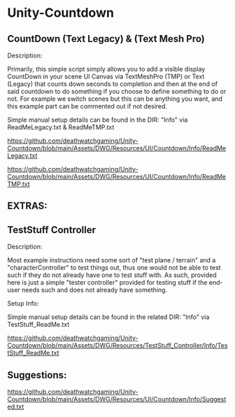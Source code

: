 # Unity-Countdown


CountDown (Text Legacy) & (Text Mesh Pro)
-----------------------------------------

Description:

Primarily, this simple script simply allows you to add a visible display CountDown in your scene UI Canvas via TextMeshPro (TMP) or Text (Legacy) that counts down seconds to completion and then at the end of said countdown to do something if you choose to define something to do or not. For example we switch scenes but this can be anything you want, and this example part can be commented out if not desired. 


 Simple manual setup details can be found in the DIR: "Info" via ReadMeLegacy.txt & ReadMeTMP.txt

 https://github.com/deathwatchgaming/Unity-Countdown/blob/main/Assets/DWG/Resources/UI/Countdown/Info/ReadMeLegacy.txt

 https://github.com/deathwatchgaming/Unity-Countdown/blob/main/Assets/DWG/Resources/UI/Countdown/Info/ReadMeTMP.txt


 EXTRAS:
---------


 TestStuff Controller
-------------------------

Description:

 Most example instructions need some sort of "test plane / terrain" and a "characterController" to test things out, thus one would not be able to test such if they do not already have one to test stuff with. As such, provided here is just a simple 
 "tester controller" provided for testing stuff if the end-user needs such and does not already have something.

Setup Info:

 Simple manual setup details can be found in the related DIR: "Info" via TestStuff_ReadMe.txt

 https://github.com/deathwatchgaming/Unity-Countdown/blob/main/Assets/DWG/Resources/TestStuff_Controller/Info/TestStuff_ReadMe.txt


 Suggestions:
--------------

 https://github.com/deathwatchgaming/Unity-Countdown/blob/main/Assets/DWG/Resources/UI/Countdown/Info/Suggested.txt